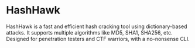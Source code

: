 # HashHawk
HashHawk is a fast and efficient hash cracking tool using dictionary-based attacks. It supports multiple algorithms like MD5, SHA1, SHA256, etc. Designed for penetration testers and CTF warriors, with a no-nonsense CLI.
